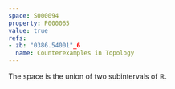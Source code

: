 ```yaml
---
space: S000094
property: P000065
value: true
refs:
- zb: "0386.54001"_6
  name: Counterexamples in Topology
---
```


The space is the union of two subintervals of $\mathbb R$.
